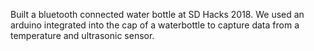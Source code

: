 Built a bluetooth connected water bottle at SD Hacks 2018. We used an arduino integrated into the cap of a waterbottle to capture data from a temperature and ultrasonic sensor.
